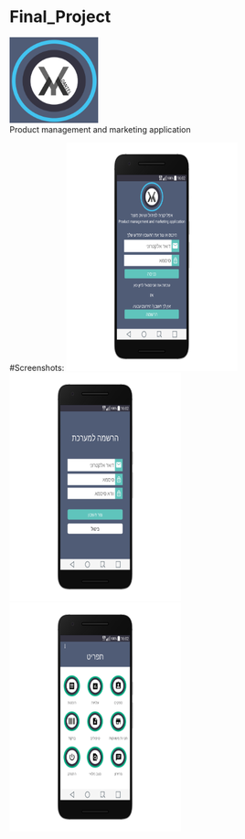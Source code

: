 # Final_Project

<img src="/screenshots/app_icon.png" height="150px"/> <br>
Product management and marketing application

#Screenshots:
<img src="/screenshots/Screenshot_2017_login_portrait.png" width="300px" height="400"/>
<img src="/screenshots/Screenshot_2017_registration_portrait.png" width="300px" height="400"/>
<img src="/screenshots/Screenshot_2017_menu_portrait.png" width="300px" height="400"/>